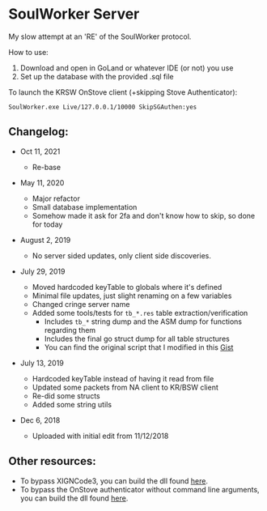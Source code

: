 # SoulWorker Server
My slow attempt at an 'RE' of the SoulWorker protocol.

How to use:

1. Download and open in GoLand or whatever IDE (or not) you use
2. Set up the database with the provided .sql file

To launch the KRSW OnStove client (+skipping Stove Authenticator):
```
SoulWorker.exe Live/127.0.0.1/10000 SkipSGAuthen:yes
```

Changelog:
---
* Oct 11, 2021
  * Re-base

* May 11, 2020
  * Major refactor
  * Small database implementation
  * Somehow made it ask for 2fa and don't know how to skip, so done for today

* August 2, 2019
  * No server sided updates, only client side discoveries.

* July 29, 2019
  * Moved hardcoded keyTable to globals where it's defined
  * Minimal file updates, just slight renaming on a few variables
  * Changed cringe server name
  * Added some tools/tests for `tb_*.res` table extraction/verification
    * Includes `tb_*` string dump and the ASM dump for functions regarding them
    * Includes the final go struct dump for all table structures
    * You can find the original script that I modified in this [Gist](https://gist.github.com/x1nixmzeng/a4a5c419f1cd4bc72cba30d5e647bc4f)

* July 13, 2019
  * Hardcoded keyTable instead of having it read from file
  * Updated some packets from NA client to KR/BSW client
  * Re-did some structs
  * Added some string utils

* Dec 6, 2018
  * Uploaded with initial edit from 11/12/2018

Other resources:
---
* To bypass XIGNCode3, you can build the dll found [here](https://github.com/Lazarus/XignCode3-bypass).
* To bypass the OnStove authenticator without command line arguments, you can build the dll found [here](https://github.com/Lazarus/OnStove-Client).

